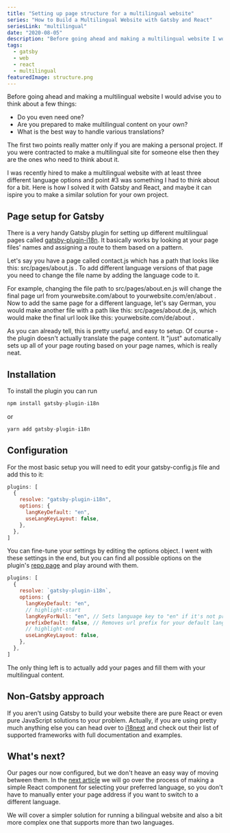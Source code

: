 ```yaml
---
title: "Setting up page structure for a multilingual website"
series: "How to Build a Multilingual Website with Gatsby and React"
seriesLink: "multilingual"
date: "2020-08-05"
description: "Before going ahead and making a multilingual website I would advise you to think about a few things. Do you even need one? Are you prepared to make multilingual content on your own? What is the best way to handle various translations? The first two points really matter only if you are making a personal project. If you were contracted to make a multilingual site for someone else then they are the ones who need to think about it."
tags:
  - gatsby
  - web
  - react
  - multilingual
featuredImage: structure.png
---
```


Before going ahead and making a multilingual website I would advise you to think about a few things:

- Do you even need one?
- Are you prepared to make multilingual content on your own?
- What is the best way to handle various translations?

The first two points really matter only if you are making a personal project. If you were contracted to make a multilingual site for someone else then they are the ones who need to think about it.

I was recently hired to make a multilingual website with at least three different language options and point #3 was something I had to think about for a bit. Here is how I solved it with Gatsby and React, and maybe it can ispire you to make a similar solution for your own project.

## Page setup for Gatsby

There is a very handy Gatsby plugin for setting up different multilingual pages called [gatsby-plugin-i18n](https://github.com/angeloocana/gatsby-plugin-i18n). It basically works by looking at your page files' names and assigning a route to them based on a pattern.

Let's say you have a page called contact.js which has a path that looks like this: src/pages/about.js . To add different language versions of that page you need to change the file name by adding the language code to it.

For example, changing the file path to src/pages/about.en.js will change the final page url from yourwebsite.com/about to yourwebsite.com/en/about . Now to add the same page for a different language, let's say German, you would make another file with a path like this: src/pages/about.de.js, which would make the final url look like this: yourwebsite.com/de/about .

As you can already tell, this is pretty useful, and easy to setup. Of course - the plugin doesn't actually translate the page content. It "just" automatically sets up all of your page routing based on your page names, which is really neat.

## Installation

To install the plugin you can run

```jsx
npm install gatsby-plugin-i18n
```

or

```jsx
yarn add gatsby-plugin-i18n
```

## Configuration

For the most basic setup you will need to edit your gatsby-config.js file and add this to it:

```jsx
plugins: [
  {
    resolve: "gatsby-plugin-i18n",
    options: {
      langKeyDefault: "en",
      useLangKeyLayout: false,
    },
  },
]
```

You can fine-tune your settings by editing the options object. I went with these settings in the end, but you can find all possible options on the plugin's [repo page](https://github.com/angeloocana/gatsby-plugin-i18n#all-options) and play around with them.

```jsx
plugins: [
  {
    resolve: `gatsby-plugin-i18n`,
    options: {
      langKeyDefault: "en",
      // highlight-start
      langKeyForNull: "en", // Sets language key to "en" if it's not provided
      prefixDefault: false, // Removes url prefix for your default language
      // highlight-end
      useLangKeyLayout: false,
    },
  },
]
```

The only thing left is to actually add your pages and fill them with your multilingual content.

## Non-Gatsby approach

If you aren't using Gatsby to build your website there are pure React or even pure JavaScript solutions to your problem. Actually, if you are using pretty much anything else you can head over to [i18next](https://www.i18next.com/overview/supported-frameworks) and check out their list of supported frameworks with full documentation and examples.

## What's next?

Our pages our now configured, but we don't heave an easy way of moving between them. In the [next article](/Building-a-language-switch-component-in-React/) we will go over the process of making a simple React component for selecting your preferred language, so you don't have to manually enter your page address if you want to switch to a different language.

We will cover a simpler solution for running a bilingual website and also a bit more complex one that supports more than two languages.
